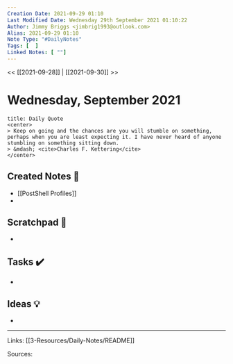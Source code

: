 ```yaml
---
Creation Date: 2021-09-29 01:10
Last Modified Date: Wednesday 29th September 2021 01:10:22
Author: Jimmy Briggs <jimbrig1993@outlook.com>
Alias: 2021-09-29 01:10
Note Type: "#DailyNotes"
Tags: [  ]
Linked Notes: [ ""]
---
```


<< [[2021-09-28]] | [[2021-09-30]] >>

# Wednesday, September 2021

```ad-quote
title: Daily Quote
<center>
> Keep on going and the chances are you will stumble on something, perhaps when you are least expecting it. I have never heard of anyone stumbling on something sitting down.
> &mdash; <cite>Charles F. Kettering</cite>
</center>
```

##  Created Notes 📓

- [[PostShell Profiles]]
- 

## Scratchpad 📝

- 

## Tasks ✔️

-


## Ideas 💡

-

***

Links: [[3-Resources/Daily-Notes/README]]

Sources: